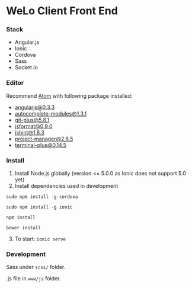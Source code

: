 # WeLo Client Front End

### Stack
- Angular.js
- Ionic
- Cordova
- Sass
- Socket.io

### Editor
Recommend [Atom](https://atom.io/) with following package installed:
- angularjs@0.3.3
- autocomplete-modules@1.3.1
- git-plus@5.8.1
- jsformat@0.9.0
- jshint@1.8.3
- project-manager@2.6.5
- terminal-plus@0.14.5

### Install
1. Install Node.js globally (version <= 5.0.0 as Ionic does not support 5.0 yet)
2. Install dependencies used in development

  `sudo npm install -g cordova`

  `sudo npm install -g ionic`

  `npm install`

  `bower install`

3. To start:
`ionic serve`

### Development
Sass under `scss/` folder.

.js file in `www/js` folder.
